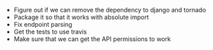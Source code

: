 * Figure out if we can remove the dependency to django and tornado
* Package it so that it works with absolute import
* Fix endpoint parsing
* Get the tests to use travis
* Make sure that we can get the API permissions to work
